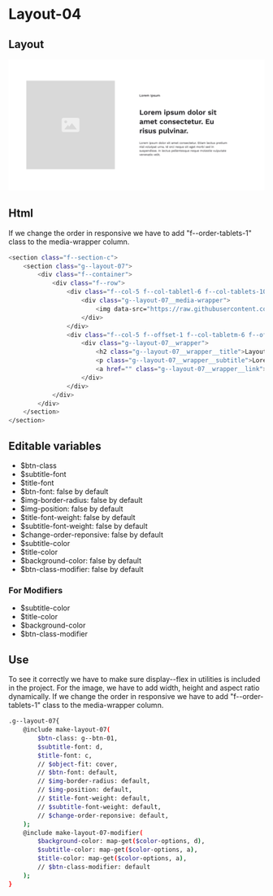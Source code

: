 # Layout-04

## Layout

![alt text][layout-04]

[layout-04]: /src/img/global-components/layout/layout-04.png

## Html
If we change the order in responsive we have to add "f--order-tablets-1" class to the media-wrapper column.

```sh
<section class="f--section-c">
    <section class="g--layout-07">
        <div class="f--container">
            <div class="f--row">
                <div class="f--col-5 f--col-tabletl-6 f--col-tablets-10 f--offset-tablets-1 f--col-mobile-12 f--offset-mobile-0 display--flex">
                    <div class="g--layout-07__media-wrapper">
                        <img data-src="https://raw.githubusercontent.com/team-thunderfoot/ui/main/src/img/global-components/img-placeholder.jpg" src="/src/img/global-components/placeholder.jpg" alt="alt text" class="g--layout-07__media-wrapper__media g--lazy-01 f--ar" width="1000" height="1000" style="aspect-ratio: 1000 / 1000">
                    </div>
                </div>
                <div class="f--col-5 f--offset-1 f--col-tabletm-6 f--offset-tabletm-0 f--col-tablets-10 f--offset-tablets-1 f--col-mobile-12 f--offset-mobile-0 display--flex">
                    <div class="g--layout-07__wrapper">
                        <h2 class="g--layout-07__wrapper__title">Layout-07 Lorem ipsum dolor sit amet consectetur. Eu risus pulvinar.</h2>
                        <p class="g--layout-07__wrapper__subtitle">Lorem ipsum dolor sit amet consectetur. Etiam lectus pretium nisl volutpat urna. Id orci neque sit eget morbi sed in suspendisse. In lectus pellentesque neque molestie vulputate venenatis velit.</p>
                        <a href="" class="g--layout-07__wrapper__link">Button</a>
                    </div>
                </div>
            </div>
        </div>
    </section>
</section>
```

## Editable variables

- $btn-class
- $subtitle-font
- $title-font
- $btn-font: false by default
- $img-border-radius: false by default
- $img-position: false by default
- $title-font-weight: false by default
- $subtitle-font-weight: false by default
- $change-order-reponsive: false by default
- $subtitle-color
- $title-color
- $background-color: false by default
- $btn-class-modifier: false by default

### For Modifiers

- $subtitle-color
- $title-color
- $background-color
- $btn-class-modifier

## Use

To see it correctly we have to make sure display--flex in utilities is included in the project.
For the image, we have to add width, height and aspect ratio dynamically.
If we change the order in responsive we have to add "f--order-tablets-1" class to the media-wrapper column.

```sh
.g--layout-07{
    @include make-layout-07(
        $btn-class: g--btn-01,
        $subtitle-font: d,
        $title-font: c,
        // $object-fit: cover,
        // $btn-font: default,
        // $img-border-radius: default,
        // $img-position: default,
        // $title-font-weight: default,
        // $subtitle-font-weight: default,
        // $change-order-reponsive: default,
    );
    @include make-layout-07-modifier(
        $background-color: map-get($color-options, d),
        $subtitle-color: map-get($color-options, a),
        $title-color: map-get($color-options, a),
        // $btn-class-modifier: default
    );
}
```
